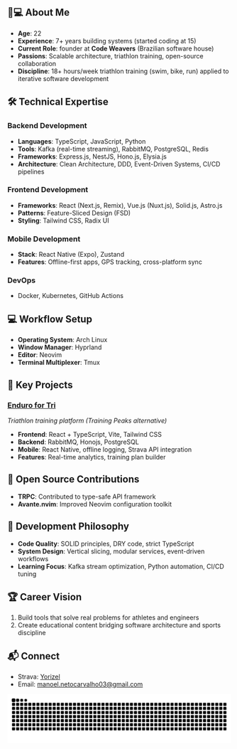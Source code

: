## 👨💻 About Me  
- **Age**: 22  
- **Experience**: 7+ years building systems (started coding at 15)  
- **Current Role**: founder at **Code Weavers** (Brazilian software house)  
- **Passions**: Scalable architecture, triathlon training, open-source collaboration  
- **Discipline**: 18+ hours/week triathlon training (swim, bike, run) applied to iterative software development  

## 🛠️ Technical Expertise  

### **Backend Development**  
- **Languages**: TypeScript, JavaScript, Python  
- **Tools**: Kafka (real-time streaming), RabbitMQ, PostgreSQL, Redis  
- **Frameworks**: Express.js, NestJS, Hono.js, Elysia.js  
- **Architecture**: Clean Architecture, DDD, Event-Driven Systems, CI/CD pipelines  

### **Frontend Development**  
- **Frameworks**: React (Next.js, Remix), Vue.js (Nuxt.js), Solid.js, Astro.js  
- **Patterns**: Feature-Sliced Design (FSD)  
- **Styling**: Tailwind CSS, Radix UI  

### **Mobile Development**  
- **Stack**: React Native (Expo), Zustand  
- **Features**: Offline-first apps, GPS tracking, cross-platform sync  

### **DevOps**  
- Docker, Kubernetes, GitHub Actions  

## 💻 Workflow Setup  
- **Operating System**: Arch Linux  
- **Window Manager**: Hyprland  
- **Editor**: Neovim  
- **Terminal Multiplexer**: Tmux   

## 🚀 Key Projects  

### [Enduro for Tri](https://www.endurofortri.com/en)  
_Triathlon training platform (Training Peaks alternative)_  
- **Frontend**: React + TypeScript, Vite, Tailwind CSS  
- **Backend**: RabbitMQ, Honojs, PostgreSQL  
- **Mobile**: React Native, offline logging, Strava API integration  
- **Features**: Real-time analytics, training plan builder  

## 🌱 Open Source Contributions  
- **TRPC**: Contributed to type-safe API framework  
- **Avante.nvim**: Improved Neovim configuration toolkit  

## 🧠 Development Philosophy  
- **Code Quality**: SOLID principles, DRY code, strict TypeScript  
- **System Design**: Vertical slicing, modular services, event-driven workflows  
- **Learning Focus**: Kafka stream optimization, Python automation, CI/CD tuning   

## 🏆 Career Vision  
1. Build tools that solve real problems for athletes and engineers   
2. Create educational content bridging software architecture and sports discipline  
 
## 📬 Connect  
- Strava: [Yorizel](https://www.strava.com/athletes/111529424)
- Email: manoel.netocarvalho03@gmail.com
 

<img src="https://raw.githubusercontent.com/yorizel/yorizel/output/snake.svg" alt="Snake animation" />
